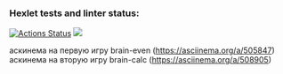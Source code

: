 ### Hexlet tests and linter status:
[![Actions Status](https://github.com/AnartSid/frontend-project-lvl1/workflows/hexlet-check/badge.svg)](https://github.com/AnartSid/frontend-project-lvl1/actions)
<a href="https://codeclimate.com/github/AnartSid/frontend-project-lvl1/maintainability"><img src="https://api.codeclimate.com/v1/badges/173ab8a46ec6ef2b9f63/maintainability" /></a>

аскинема на первую игру brain-even (https://asciinema.org/a/505847)
аскинема на вторую игру brain-calc (https://asciinema.org/a/508905)